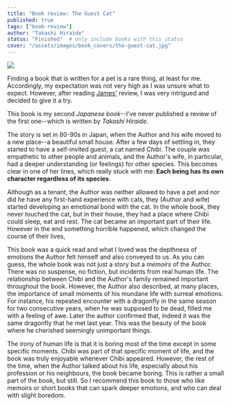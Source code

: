```yaml
---
title: "Book review: The Guest Cat"
published: true
tags: ["book-review"]
author: "Takashi Hiraide"
status: "Finished"  # only include books with this status
cover: "/assets/images/book_covers/the-guest-cat.jpg"
---
```

<div class="blog-posts-book" >
    <img src="{{ cover }}" >
</div>

Finding a book that is written for a pet is a rare thing, at least for me. Accordingly, my expectation was not very high as I was unsure what to expect. However, after reading [James'](https://jamesg.blog) review, I was very intrigued and decided to give it a try. 

This book is my second *Japanese book*--I've never published a review of the first one--which is written by *Takashi Hiraide*.

The story is set in 80-90s in Japan, when the Author and his wife moved to a new place--a beautiful small house. After a few days of settling in, they started to have a self-invited guest, a cat named *Chibi*. The couple was empathetic to other people and animals, and the Author's wife, in particular, had a deeper understanding (or feelings) for other species. This becomes clear in one of her lines, which really stuck with me: **Each being has its own character regardless of its species**.

Although as a tenant, the Author was neither allowed to have a pet and nor did he have any first-hand experience with cats, they (Author and wife) started developing an emotional bond with the cat. In the whole book, they never touched the cat, but in their house, they had a place where Chibi could sleep, eat and rest. The cat became an important part of their life. However in the end something horrible happened, which changed the course of their lives,

This book was a quick read and what I loved was the depthness of emotions the Author felt himself and also conveyed to us. As you can guess, the whole book was not just a story but a *memoirs* of the Author. There was no suspense, no fiction, but incidents from real human life. The relationship between Chibi and the Author's family remained important throughout the book. However, the Author also described, at many places, the importance of small moments of his mundane life with surreal emotions. For instance, his repeated encounter with a dragonfly in the same season for two consecutive years, when he was supposed to be dead, filled me with a feeling of awe. Later the author confirmed that, indeed it was the same dragonfly that he met last year. This was the beauty of the book where he cherished seemingly unimportant things.

The irony of human life is that it is boring  most of the time except in some specific moments. Chibi was part of that specific moment of life, and the book was truly enjoyable whenever Chibi appeared. However, the rest of the time, when the Author talked about his life, especially about his profession or his neighbours, the book became boring. This is rather a small part of the book, but still. So I recommend this book to those who like memoirs or short books that can spark deeper emotions, and who can deal with slight boredom.
